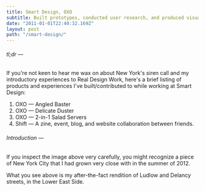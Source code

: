 ```yaml
---
title: Smart Design, OXO
subtitle: Built prototypes, conducted user research, and produced visuals for various clients. Co-led the design of various OXO consumer housewares, a few of which are in production.
date: "2011-01-01T22:40:32.169Z"
layout: post
path: "/smart-design/"
---
```


###### tl;dr —

If you're not keen to hear me wax on about New York's siren call and my introductory experiences to Real Design Work, here's a brief listing of products and experiences I've built/contributed to while working at Smart Design:

1. OXO — Angled Baster
2. OXO — Delicate Duster
3. OXO — 2-in-1 Salad Servers
4. Shift — A zine, event, blog, and website collaboration between friends.

###### Introduction —

If you inspect the image above very carefully, you might recognize a piece of New York City that I had grown very close with in the summer of 2012.

What you see above is my after-the-fact rendition of Ludlow and Delancy streets, in the Lower East Side.
